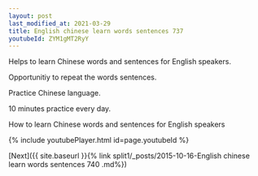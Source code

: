 ```yaml
---
layout: post
last_modified_at: 2021-03-29
title: English chinese learn words sentences 737 
youtubeId: ZYM1gMT2RyY
---
```

 
 
Helps to learn Chinese words and sentences for English speakers.

Opportunitiy to repeat the words sentences. 

Practice Chinese language. 
 
10 minutes practice every day. 
 
How to learn Chinese words and sentences for English speakers 
 
{% include youtubePlayer.html id=page.youtubeId %}
 
 
[Next]({{ site.baseurl }}{% link  split1/_posts/2015-10-16-English chinese learn words sentences 740 .md%})
 
